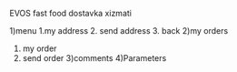 EVOS fast food dostavka xizmati



1)menu
   1.my address
   2. send address
   3. back
2)my orders
   1. my order
   2. send order
3)comments
4)Parameters

